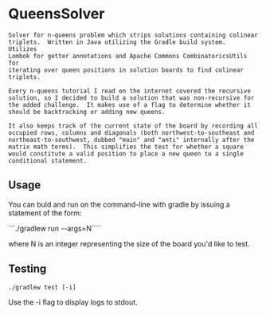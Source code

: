 # QueensSolver

    Solver for n-queens problem which strips solutions containing colinear
    triplets.  Written in Java utilizing the Gradle build system.  Utilizes
    Lombok for getter annotations and Apache Commons CombinatoricsUtils for
    iterating over queen positions in solution boards to find colinear
    triplets.
    
    Every n-queens tutorial I read on the internet covered the recursive
    solution, so I decided to build a solution that was non-recursive for
    the added challenge.  It makes use of a flag to determine whether it
    should be backtracking or adding new queens.
    
    It also keeps track of the current state of the board by recording all
    occupied rows, columns and diagonals (both northwest-to-southeast and
    northeast-to-southwest, dubbed "main" and "anti" internally after the
    matrix math terms).  This simplifies the test for whether a square
    would constitute a valid position to place a new queen to a single
    conditional statement.

## Usage

You can buld and run on the command-line with gradle by issuing a statement
of the form:

```./gradlew run --args=N````

where N is an integer representing the size of the board you'd like to test.

## Testing

```./gradlew test [-i]```

Use the -i flag to display logs to stdout.


